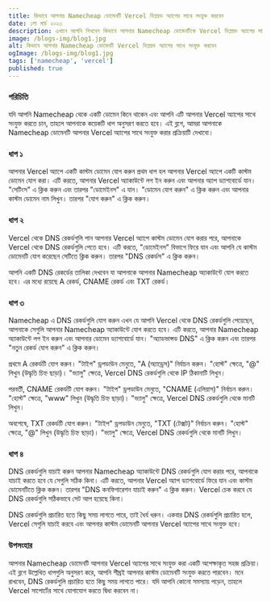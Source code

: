 ```yaml
---
title: কিভাবে আপনার Namecheap ডোমেনটি Vercel ডিপ্লয়ড অ্যাপের সাথে সংযুক্ত করবেন
date: ১লা মার্চ ২০২৩
description: এখানে আপনি শিখবেন কিভাবে আপনার Namecheap ডোমেনটিকে Vercel ডিপ্লয়ড অ্যাপের সাথে সংযুক্ত করবেন।
image: /blogs-img/blog1.jpg
alt: কিভাবে আপনার Namecheap ডোমেনটি Vercel ডিপ্লয়ড অ্যাপের সাথে সংযুক্ত করবেন
ogImage: /blogs-img/blog1.jpg
tags: ['namecheap', 'vercel']
published: true
---
```


### পরিচিতি
যদি আপনি Namecheap থেকে একটি ডোমেন কিনে থাকেন এবং আপনি এটি আপনার Vercel অ্যাপের সাথে সংযুক্ত করতে চান, তাহলে আপনাকে কয়েকটি ধাপ অনুসরণ করতে হবে। এই ব্লগে, আমরা আপনাকে Namecheap ডোমেনটি আপনার Vercel অ্যাপের সাথে সংযুক্ত করার প্রক্রিয়াটি দেখাবো।

### ধাপ ১ 
আপনার Vercel অ্যাপে একটি কাস্টম ডোমেন যোগ করুন
প্রথম ধাপ হল আপনার Vercel অ্যাপে একটি কাস্টম ডোমেন যোগ করা। এটি করতে, আপনার Vercel অ্যাকাউন্টে লগ ইন করুন এবং আপনার অ্যাপ ড্যাশবোর্ডে যান। "সেটিংস" এ ক্লিক করুন এবং তারপর "ডোমেইনস" এ যান। "ডোমেন যোগ করুন" এ ক্লিক করুন এবং আপনার কাস্টম ডোমেন নাম লিখুন। তারপর "যোগ করুন" এ ক্লিক করুন।

### ধাপ ২ 
Vercel থেকে DNS রেকর্ডগুলি পান
আপনার Vercel অ্যাপে কাস্টম ডোমেন যোগ করার পরে, আপনাকে Vercel থেকে DNS রেকর্ডগুলি পেতে হবে। এটি করতে, "ডোমেইনস" বিভাগে ফিরে যান এবং আপনি যে কাস্টম ডোমেনটি যোগ করেছেন সেটিতে ক্লিক করুন। তারপর "DNS রেকর্ডস" এ ক্লিক করুন।

আপনি একটি DNS রেকর্ডের তালিকা দেখবেন যা আপনাকে আপনার Namecheap অ্যাকাউন্টে যোগ করতে হবে। এর মধ্যে রয়েছে A রেকর্ড, CNAME রেকর্ড এবং TXT রেকর্ড।

### ধাপ ৩ 
Namecheap এ DNS রেকর্ডগুলি যোগ করুন
এখন যে আপনি Vercel থেকে DNS রেকর্ডগুলি পেয়েছেন, আপনাকে সেগুলি আপনার Namecheap অ্যাকাউন্টে যোগ করতে হবে। এটি করতে, আপনার Namecheap অ্যাকাউন্টে লগ ইন করুন এবং আপনার ডোমেন ড্যাশবোর্ডে যান। "অ্যাডভান্সড DNS" এ ক্লিক করুন এবং তারপর "নতুন রেকর্ড যোগ করুন" এ ক্লিক করুন।

প্রথমে A রেকর্ডটি যোগ করুন। "টাইপ" ড্রপডাউন মেনুতে, "A (অ্যাড্রেস)" নির্বাচন করুন। "হোস্ট" ক্ষেত্রে, "@" লিখুন (উদ্ধৃতি চিহ্ন ছাড়া)। "ভ্যালু" ক্ষেত্রে, Vercel DNS রেকর্ডগুলি থেকে IP ঠিকানাটি লিখুন।

পরবর্তী, CNAME রেকর্ডটি যোগ করুন। "টাইপ" ড্রপডাউন মেনুতে, "CNAME (এলিয়াস)" নির্বাচন করুন। "হোস্ট" ক্ষেত্রে, "www" লিখুন (উদ্ধৃতি চিহ্ন ছাড়া)। "ভ্যালু" ক্ষেত্রে, Vercel DNS রেকর্ডগুলি থেকে মানটি লিখুন।

অবশেষে, TXT রেকর্ডটি যোগ করুন। "টাইপ" ড্রপডাউন মেনুতে, "TXT (টেক্সট)" নির্বাচন করুন। "হোস্ট" ক্ষেত্রে, "@" লিখুন (উদ্ধৃতি চিহ্ন ছাড়া)। "ভ্যালু" ক্ষেত্রে, Vercel DNS রেকর্ডগুলি থেকে মানটি লিখুন।

### ধাপ ৪ 
DNS রেকর্ডগুলি যাচাই করুন
আপনার Namecheap অ্যাকাউন্টে DNS রেকর্ডগুলি যোগ করার পরে, আপনাকে যাচাই করতে হবে যে সেগুলি সঠিক কিনা। এটি করতে, আপনার Vercel অ্যাপ ড্যাশবোর্ডে ফিরে যান এবং কাস্টম ডোমেনটিতে ক্লিক করুন। তারপর "DNS কনফিগারেশন যাচাই করুন" এ ক্লিক করুন। Vercel চেক করবে যে DNS রেকর্ডগুলি সঠিকভাবে সেট আপ হয়েছে কিনা।

DNS রেকর্ডগুলি প্রচারিত হতে কিছু সময় লাগতে পারে, তাই ধৈর্য ধরুন। একবার DNS রেকর্ডগুলি প্রচারিত হলে, Vercel সেগুলি যাচাই করবে এবং আপনার কাস্টম ডোমেনটি আপনার Vercel অ্যাপের সাথে সংযুক্ত হবে।

### উপসংহার
আপনার Namecheap ডোমেনটি আপনার Vercel অ্যাপের সাথে সংযুক্ত করা একটি অপেক্ষাকৃত সহজ প্রক্রিয়া। এই ব্লগে উল্লেখিত ধাপগুলি অনুসরণ করে, আপনি শীঘ্রই আপনার কাস্টম ডোমেনটি সংযুক্ত করতে পারবেন। মনে রাখবেন, DNS রেকর্ডগুলি প্রচারিত হতে কিছু সময় লাগতে পারে। যদি আপনি কোনো সমস্যায় পড়েন, তাহলে Vercel সাপোর্টের সাথে যোগাযোগ করতে দ্বিধা করবেন না।